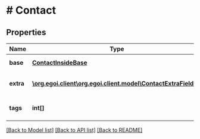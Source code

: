 # # Contact

## Properties

Name | Type | Description | Notes
------------ | ------------- | ------------- | -------------
**base** | [**ContactInsideBase**](ContactInsideBase.md) | Contact base fields | [optional] 
**extra** | [**\org.egoi.client\org.egoi.client.model\ContactExtraFields[]**](ContactExtraFields.md) | Array of the contact&#39;s extra fields | [optional] 
**tags** | **int[]** | Array of tags for this contact | [optional] [readonly] 

[[Back to Model list]](../../README.md#documentation-for-models) [[Back to API list]](../../README.md#documentation-for-api-endpoints) [[Back to README]](../../README.md)


